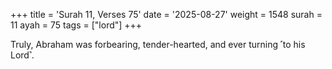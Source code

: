 +++
title = 'Surah 11, Verses 75'
date = '2025-08-27'
weight = 1548
surah = 11
ayah = 75
tags = ["lord"]
+++

Truly, Abraham was forbearing, tender-hearted, and ever turning ˹to his Lord˺.